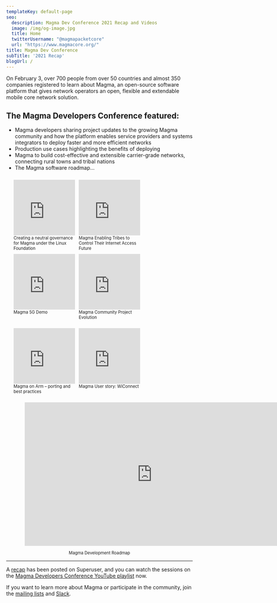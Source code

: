 ```yaml
---
templateKey: default-page
seo:
  description: Magma Dev Conference 2021 Recap and Videos
  image: /img/og-image.jpg
  title: Home
  twitterUsername: "@magmapacketcore"
  url: "https://www.magmacore.org/"
title: Magma Dev Conference
subTitle: '2021 Recap'
blogUrl: /
---
```


On February 3, over 700 people from over 50 countries and almost 350 companies registered to learn about Magma, an open-source software platform that gives network operators an open, flexible and extendable mobile core network solution.


## The Magma Developers Conference featured:

- Magma developers sharing project updates to the growing Magma community and how the platform enables service providers and systems integrators to deploy faster and more efficient networks
- Production use cases highlighting the benefits of deploying
- Magma to build cost-effective and extensible carrier-grade networks, connecting rural towns and tribal nations  
- The Magma software roadmap…

<div style="width:100%; padding: 10px;">
  <div style="width:33%;padding-left:10px; display: inline; float: left;">
    <iframe width="100%" src="https://www.youtube.com/embed/d6qvuCL9608" frameborder="0" allow="accelerometer; autoplay; clipboard-write; encrypted-media; gyroscope; picture-in-picture" allowfullscreen></iframe>
    <div style="font-size:.8em;min-height:50px;">Creating a neutral governance for Magma under the Linux Foundation</div>
  </div>
  <div style="width:33%;padding-left:10px; display: inline; float: left;">
    <iframe width="100%" src="https://www.youtube.com/embed/hNHAz6Km-j0" frameborder="0" allow="accelerometer; autoplay; clipboard-write; encrypted-media; gyroscope; picture-in-picture" allowfullscreen></iframe>
    <div style="font-size:.8em;min-height:50px;">Magma Enabling Tribes to Control Their Internet Access Future</div>
  </div>
  <div style="width:33%;padding-left:10px; display: inline; float: left;">
    <iframe width="100%" src="https://www.youtube.com/embed/cFE8pjpDBv8" frameborder="0" allow="accelerometer; autoplay; clipboard-write; encrypted-media; gyroscope; picture-in-picture" allowfullscreen></iframe>
    <div style="font-size:.8em;min-height:50px;">Magma 5G Demo</div>
  </div>
</div>
<div style="width:100%; padding: 10px; margin-top:20px;">
  <div style="width:33%;padding-left:10px; display: inline; float: left;">
    <iframe width="100%" src="https://www.youtube.com/embed/qQz2_7TN5ws" frameborder="0" allow="accelerometer; autoplay; clipboard-write; encrypted-media; gyroscope; picture-in-picture" allowfullscreen></iframe>
    <div style="font-size:.8em;min-height:50px;">Magma Community Project Evolution</div>
  </div>
  <div style="width:33%;padding-left:10px; display: inline; float: left;">
    <iframe width="100%" src="https://www.youtube.com/embed/-vYtwDDFpdo" frameborder="0" allow="accelerometer; autoplay; clipboard-write; encrypted-media; gyroscope; picture-in-picture" allowfullscreen></iframe>
    <div style="font-size:.8em;min-height:50px;">Magma on Arm – porting and best practices</div>
  </div>
  <div style="width:33%;padding-left:10px; display: inline; float: left;">
    <iframe width="100%" src="https://www.youtube.com/embed/VybSCeTPf88" frameborder="0" allow="accelerometer; autoplay; clipboard-write; encrypted-media; gyroscope; picture-in-picture" allowfullscreen></iframe>
    <div style="font-size:.8em;min-height:50px;">Magma User story: WiConnect</div>
  </div>
</div>

<div width="100%; margin-top:20px;">
  <div style="width:80%;margin: 0 auto;">
    <iframe style="width:688px;height:387px;" src="https://www.youtube.com/embed/0XK4vunjD0Y" frameborder="0" allow="accelerometer; autoplay; clipboard-write; encrypted-media; gyroscope; picture-in-picture" allowfullscreen></iframe>
    <p style="font-size:.8em;text-align:center;">Magma Development Roadmap</p>
  </div>
</div>


---

A [recap](https://superuser.openstack.org/articles/connecting-tribal-nations-and-rural-towns-with-magma/) has been posted on Superuser, and you can watch the sessions on the [Magma Developers Conference YouTube playlist](https://www.youtube.com/playlist?list=PLKqaoAnDyfgolzgeREuKrvsPJhQLTt_he) now.

If you want to learn more about Magma or participate in the community, join the [mailing lists](https://groups.google.com/forum/#!forum/magma-dev) and [Slack](https://magmacore.slack.com/join/shared_invite/zt-g76zkofr-g6~jYiS3KRzC9qhAISUC2A#/).

